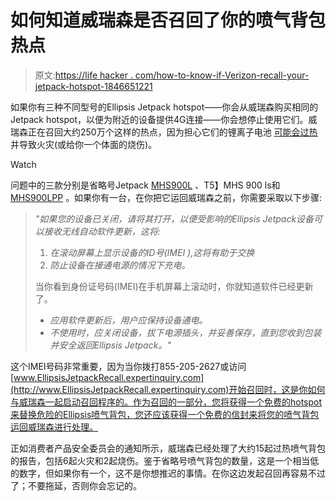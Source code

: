 # 如何知道威瑞森是否召回了你的喷气背包热点

> 原文:[https://life hacker . com/how-to-know-if-Verizon-recall-your-jetpack-hotspot-1846651221](https://lifehacker.com/how-to-know-if-verizon-recalled-your-jetpack-hotspot-1846651221)

如果你有三种不同型号的Ellipsis Jetpack hotspot——你会从威瑞森购买相同的Jetpack hotspot，以便为附近的设备提供4G连接——你会想停止使用它们。威瑞森正在召回大约250万个这样的热点，因为担心它们的锂离子电池 [可能会过热](https://www.cpsc.gov/Recalls/2021/Verizon-Recalls-2-5-Million-Ellipsis-Jetpack-Mobile-Hotspots-Imported-by-Franklin-Wireless-Due-to-Fire-and-Burn-Hazards) 并导致火灾(或给你一个体面的烧伤)。

Watch

问题中的三款分别是省略号Jetpack [MHS900L](https://www.verizon.com/internet-devices/verizon-ellipsis-jetpack-mhs900l/) 、T5】MHS 900 ls和 [MHS900LPP](https://www.bestbuy.com/site/questions/verizon-ellipsis-jetpack-4g-lte-prepaid-mobile-hotspot-black/5971800) 。如果你有一台，在你把它运回威瑞森之前，你需要采取以下步骤:

> *"如果您的设备已关闭，请将其打开，以便受影响的Ellipsis Jetpack设备可以接收无线自动软件更新，这将:*
> 
> 1.  *在滚动屏幕上显示设备的ID号(IMEI ),这将有助于交换*
> 2.  *防止设备在接通电源的情况下充电。*
> 
> 当你看到身份证号码(IMEI)在手机屏幕上滚动时，你就知道软件已经更新了。
> 
> *   *应用软件更新后，用户应保持设备通电。*
> *   *不使用时，应关闭设备，拔下电源插头，并妥善保存，直到您收到包装并安全返回Ellipsis Jetpack。"*

这个IMEI号码非常重要，因为当你拨打855-205-2627或访问[www.EllipsisJetpackRecall.expertinquiry.com](http://www.EllipsisJetpackRecall.expertinquiry.com)开始召回时，这是你如何与威瑞森一起启动召回程序的。作为召回的一部分，您将获得一个免费的hotspot来替换危险的Ellipsis喷气背包，您还应该获得一个免费的信封来将您的喷气背包运回威瑞森进行处理。

正如消费者产品安全委员会的通知所示，威瑞森已经处理了大约15起过热喷气背包的报告，包括6起火灾和2起烧伤。鉴于省略号喷气背包的数量，这是一个相当低的数字，但如果你有一个，这不是你想推迟的事情。在你这边发起召回再容易不过了；不要拖延，否则你会忘记的。